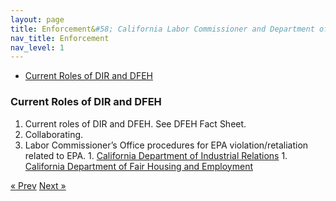 ```yaml
---
layout: page
title: Enforcement&#58; California Labor Commissioner and Department of Fair Employment and Housing
nav_title: Enforcement
nav_level: 1
---
```


* [Current Roles of DIR and DFEH](#current-roles-of-dir-and-dfeh)

### Current Roles of DIR and DFEH

1. Current roles of DIR and DFEH. See DFEH Fact Sheet.
  1. Collaborating.
  1. Labor Commissioner’s Office procedures for EPA violation/retaliation related to EPA.
    1. [California Department of Industrial Relations](http://www.dir.ca.gov/dlse/California_Equal_Pay_Act.htm)
    1. [California Department of Fair Housing and Employment](http://www.dfeh.ca.gov/)


<!-- Pagination -->
<div class="pagination">
  <a class="pagination-item older" href="{{ site.baseurl }}/02-History">&laquo; Prev</a>
  <a class="pagination-item newer" href="{{ site.baseurl }}/04-Pay-Equity-Task-Force">Next &raquo;</a>
</div>
